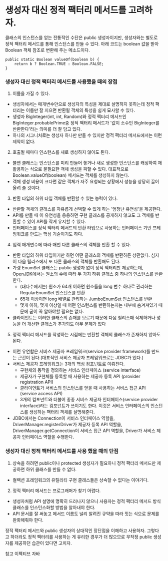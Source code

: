 # 생성자 대신 정적 팩터리 메서드를 고려하자.

클래스의 인스턴스를 얻는 전통적인 수단은 public 생성자이지만, 생성자와는 별도로 정적 팩터리 메서드를 통해 인스턴스를 만들 수 있다.
아래 코드는 boolean 값을 받아 Boolean 객체 참조로 변환해 주는 메소드이다.

```
public static Boolean valueOf(boolean b) {
    return b ? Boolean.TRUE : Boolean.FALSE;
}
```

### 생성자 대신 정적 팩터리 메서드를 사용했을 때의 장점
1. 이름을 가질 수 있다.
- 생성자에서는 매개변수만으로 생성자의 특성을 제대로 설명하지 못하는데 정적 팩터리는 이름만 잘 지으면 반환될 객체의 특성을 쉽게 묘사할 수 있다.
- 생성자 BigInteger(int, int, Random)와 정적 팩터리 메서드인 BigInteger.probablePrime중 정적 팩터리 메서드가 '값이 소수인 BigInteger를 반환한다'라는 의미를 더 잘 담고 있다.
- 하나의 시그니처로는 생성자 하나만 만들 수 있지만 정적 팩터리 메서드에서는 이런 제약이 없다.


2. 호출될 때마다 인스턴스를 새로 생성하지 않아도 된다.
- 불변 클래스는 인스턴스를 미리 만들어 놓거나 새로 생성한 인스턴스를 캐싱하여 재활용하는 식으로 불필요한 객체 생성을 피할 수 있다. 대표적으로 Boolean.valueOf(boolean) 메서드는 객체를 생성하지 않는다.
- 객체 생성 비용이 크다면 같은 객체가 자주 요청되는 상황에서 성능을 상당히 끌어올려 줄 것이다.


3. 반환 타입의 하위 타입 객체를 반환할 수 있는 능력이 있다.
- 반환할 객체의 클래스를 자유롭게 선택할 수 있게 하는 '엄청난 유연성'을 제공한다.
- API를 만들 때 이 유연성을 응용하면 구현 클래스를 공개하지 않고도 그 객체를 반환할 수 있어 API를 작게 유지할 수 있다.
- 인터페이스를 정적 팩터리 메서드의 반환 타입으로 사용하는 인터페이스 기반 프레임워크를 만드는 핵심 기술이기도 하다.



4. 입력 매개변수에 따라 매번 다른 클래스의 객체를 반환 할 수 있다.
- 반환 타입의 하위 타입이기만 하면 어떤 클래스의 객체를 반환하든 상관없다. 심지어 다음 릴리스에서 또 다른 클래스의 객체를 반환해도 된다.
- 가령 EnumSet 클래스는 public 생성자 없이 정적 팩터리만 제공하는데, OpenJDK에서는 원소의 수에 따라 두 가지 하위 클래스 중 하나의 인스턴스를 반환한다.
  - (대다수에서는) 원소가 64개 이하면 원소들을 long 변수 하나로 관리하는 RegularEnumSet 인스턴스를 반환
  - 65개 이상이면 long 배열로 관리하는 JumboEnumSet 인스턴스를 반환
  - 몇개 이하, 몇개 이상일 때 어떤 인스턴스를 반환하는지는 내부에 숨겨져있기 때문에 굳이 꼭 알아야할 필요는 없다.
- 클라이언트는 이러한 클래스의 존재를 모르기 때문에 다음 릴리스때 삭제하거나 성능을 더 개선한 클래스가 추가되도 아무 문제가 없다


5. 정적 팩터리 메서드를 작성하는 시점에는 반환할 객체의 클래스가 존재하지 않아도 된다.
- 이런 유연함은 서비스 제공자 프레임워크(service provider framework)를 만드는 근간이 된다.(대표적인 서비스 제공자 프레임워크로는 JDBC가 있다.)
- 서비스 제공자 프레임워크는 3개의 핵심 컴포넌트로 이뤄진다.
    - 구현체의 동작을 정의하는 서비스 인터페이스 (service interface)
    - 제공자가 구현체를 등록할 때 사용하는 제공자 등록 API (provider registration API)
    - 클라이언트가 서비스의 인스턴스를 얻을 때 사용하는 서비스 접근 API (service access API)
    - 3개의 컴포넌트와 더불어 종종 서비스 제공자 인터페이스(service provider interface)라는 컴포넌트가 쓰이기도 한다. 이것은 서비스 인터페이스의 인스턴스를 생성하는 팩터리 객체를 설명해준다.
- JDBC에서는 Connection이 서비스 인터페이스 역할을, DriverManager.registerDriver가 제공자 등록 API 역할을, DriverManager.getConnection이 서비스 접근 API 역할을, Driver가 서비스 제공자 인터페이스 역할을 수행한다.


### 생성자 대신 정적 팩터리 메서드를 사용 했을 때의 단점
1. 상속을 하려면 public이나 protected 생성자가 필요하니 정적 팩터리 메서드만 제공하면 하위 클래스를 만들 수 없다.
- 컬렉션 프레임워크의 유틸리티 구현 클래스들은 상속할 수 없다는 이야기다.


2. 정적 팩터리 메서드는 프로그래머가 찾기 어렵다.
- 생성자처럼 API 설명에 명확히 드러나지 않으니 사용자는 정적 팩터리 메서드 방식 클래스를 인스턴스화할 방법을 알아내야 한다.
- API 문서를 잘 써놓고 메서드 이름도 널리 알려진 규약을 따라 짓는 식으로 문제를 완화해줘야 한다.


정적 팩터리 메서드와 public 생성자의 상대적인 장단점을 이해하고 사용하자. 그렇다고 하더라도 정적 팩터리를 사용하는 게 유리한 경우가 더 많으므로 무작정 public 생성자를 제공하던 습관이 있다면 고치자.

참고
이펙티브 자바
